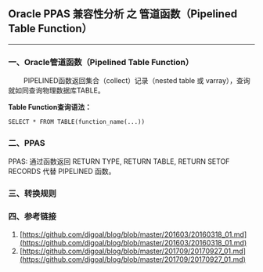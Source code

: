 ## Oracle PPAS 兼容性分析 之 管道函数（Pipelined Table Function）
---

### 一、Oracle管道函数（Pipelined Table Function）

&nbsp;&nbsp;&nbsp;&nbsp;&nbsp;&nbsp;&nbsp;&nbsp;PIPELINED函数返回集合（collect）记录（nested table 或 varray），查询就如同查询物理数据库TABLE。

**Table Function查询语法：**
```
SELECT * FROM TABLE(function_name(...))
```


### 二、PPAS

PPAS: 通过函数返回 RETURN TYPE, RETURN TABLE, RETURN SETOF RECORDS 代替 PIPELINED 函数。


### 三、转换规则


### 四、参考链接
1. [https://github.com/digoal/blog/blob/master/201603/20160318_01.md](https://github.com/digoal/blog/blob/master/201603/20160318_01.md)
2. [https://github.com/digoal/blog/blob/master/201709/20170927_01.md](https://github.com/digoal/blog/blob/master/201709/20170927_01.md)



